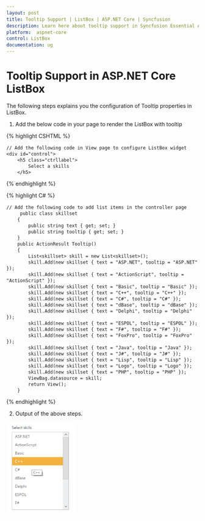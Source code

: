 ```yaml
---
layout: post
title: Tooltip Support | ListBox | ASP.NET Core | Syncfusion
description: Learn here about tooltip support in Syncfusion Essential ASP.NET Core ListBox Control, its elements and more.
platform:  aspnet-core
control: ListBox
documentation: ug
---
```


# Tooltip Support in ASP.NET Core ListBox

The following steps explains you the configuration of Tooltip properties in ListBox.

1. Add the below code in your page to render the ListBox with tooltip


  {% highlight CSHTML %}
   
	// Add the following code in View page to configure ListBox widget
	<div id="control">
		<h5 class="ctrllabel">
			Select a skills 
		</h5> 
<ej-list-box id="Listboxsample" datasource="ViewBag.datasource" height="250px">
    <e-list-box-fields text="text" tooltip-text="tooltip" />
</ej-list-box> 
	</div>

{% endhighlight %}
   
   
  {% highlight C# %}
   
	// Add the following code to add list items in the controller page
	     public class skillset
        {
            public string text { get; set; }
            public string tooltip { get; set; }
        }
        public ActionResult Tooltip()
        {
            List<skillset> skill = new List<skillset>();
            skill.Add(new skillset { text = "ASP.NET", tooltip = "ASP.NET" });
            skill.Add(new skillset { text = "ActionScript", tooltip = "ActionScript" });
            skill.Add(new skillset { text = "Basic", tooltip = "Basic" });
            skill.Add(new skillset { text = "C++", tooltip = "C++" });
            skill.Add(new skillset { text = "C#", tooltip = "C#" });
            skill.Add(new skillset { text = "dBase", tooltip = "dBase" });
            skill.Add(new skillset { text = "Delphi", tooltip = "Delphi" });
            skill.Add(new skillset { text = "ESPOL", tooltip = "ESPOL" });
            skill.Add(new skillset { text = "F#", tooltip = "F#" });
            skill.Add(new skillset { text = "FoxPro", tooltip = "FoxPro" });
            skill.Add(new skillset { text = "Java", tooltip = "Java" });
            skill.Add(new skillset { text = "J#", tooltip = "J#" });
            skill.Add(new skillset { text = "Lisp", tooltip = "Lisp" });
            skill.Add(new skillset { text = "Logo", tooltip = "Logo" });
            skill.Add(new skillset { text = "PHP", tooltip = "PHP" });
            ViewBag.datasource = skill;
            return View();
        }

{% endhighlight %}
   




2. Output of the above steps.


![ASP.NET Core ListBox Tooltip Support](Tooltip-Support_images/Tooltip-Support_img1.png)



  